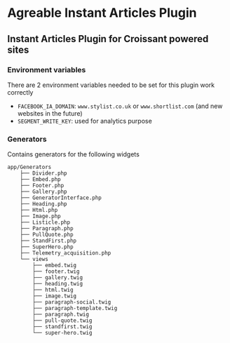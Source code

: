 Agreable Instant Articles Plugin
===============

## Instant Articles Plugin for Croissant powered sites

### Environment variables

There are 2 environment variables needed to be set for this plugin work correctly
 - `FACEBOOK_IA_DOMAIN`: `www.stylist.co.uk` or `www.shortlist.com` (and new websites in the future)
 - `SEGMENT_WRITE_KEY`: used for analytics purpose

### Generators

Contains generators for the following widgets

```
app/Generators
    ├── Divider.php
    ├── Embed.php
    ├── Footer.php
    ├── Gallery.php
    ├── GeneratorInterface.php
    ├── Heading.php
    ├── Html.php
    ├── Image.php
    ├── Listicle.php
    ├── Paragraph.php
    ├── PullQuote.php
    ├── StandFirst.php
    ├── SuperHero.php
    ├── Telemetry_acquisition.php
    └── views
        ├── embed.twig
        ├── footer.twig
        ├── gallery.twig
        ├── heading.twig
        ├── html.twig
        ├── image.twig
        ├── paragraph-social.twig
        ├── paragraph-template.twig
        ├── paragraph.twig
        ├── pull-quote.twig
        ├── standfirst.twig
        └── super-hero.twig
```
